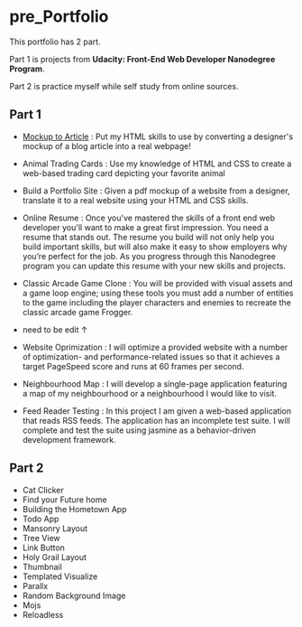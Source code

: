 # pre_Portfolio

This portfolio has 2 part.

Part 1 is projects from **Udacity: Front-End Web Developer Nanodegree Program**.

Part 2 is practice myself while self study from online sources.

## Part 1

- [Mockup to Article](https://leiachung41.github.io/Article%20to%20Mockup/index.html) : Put my HTML skills to use by converting a designer's mockup of a blog article into a real webpage!

- Animal Trading Cards : Use my knowledge of HTML and CSS to create a web-based trading card depicting your favorite animal

- Build a Portfolio Site : Given a pdf mockup of a website from a designer, translate it to a real website using your HTML and CSS skills.

- Online Resume : Once you've mastered the skills of a front end web developer you'll want to make a great first impression. You need a resume that stands out. The resume you build will not only help you build important skills, but will also make it easy to show employers why you’re perfect for the job. As you progress through this Nanodegree program you can update this resume with your new skills and projects.

- Classic Arcade Game Clone : You will be provided with visual assets and a game loop engine; using these tools you must add a number of entities to the game including the player characters and enemies to recreate the classic arcade game Frogger.

- need to be edit ↑

- Website Oprimization : I will optimize a provided website with a number of optimization- and performance-related issues so that it achieves a target PageSpeed score and runs at 60 frames per second.

- Neighbourhood Map : I will develop a single-page application featuring a map of my neighbourhood or a neighbourhood I would like to visit.

- Feed Reader Testing : In this project I am given a web-based application that reads RSS feeds. The application has an incomplete test suite. I will complete and test the suite using jasmine as a behavior-driven development framework.

## Part 2

- Cat Clicker
- Find your Future home
- Building the Hometown App
- Todo App
- Mansonry Layout
- Tree View
- Link Button
- Holy Grail Layout
- Thumbnail
- Templated Visualize
- Parallx
- Random Background Image
- Mojs
- Reloadless

